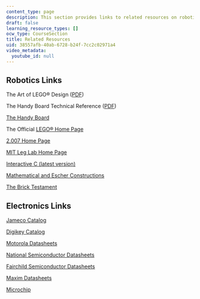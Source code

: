 ```yaml
---
content_type: page
description: This section provides links to related resources on robotics and electronics.
draft: false
learning_resource_types: []
ocw_type: CourseSection
title: Related Resources
uid: 38557afb-40ab-6728-b24f-7cc2c02971a4
video_metadata:
  youtube_id: null
---
```

## Robotics Links

The Art of LEGO® Design ([PDF](http://handyboard.com/oldhb/techdocs/artoflego.pdf))

The Handy Board Technical Reference ([PDF](http://handyboard.com/oldhb/software/icmanual/icmain.pdf))

[The Handy Board](http://handyboard.com/)

The Official [LEGO® Home Page](http://www.lego.com/)

[2.007 Home Page](/courses/2-007-design-and-manufacturing-i-spring-2009)

[MIT Leg Lab Home Page](http://www.ai.mit.edu/projects/leglab/)

[Interactive C (latest version)](https://www.learn-c.org/)

[Mathematical and Escher Constructions](http://www.andrewlipson.com/lego.htm)

[The Brick Testament](http://www.thebricktestament.com/)

## Electronics Links

[Jameco Catalog](http://www.jameco.com/)

[Digikey Catalog](http://www.digi-key.com/)

[Motorola Datasheets](http://www.datasheetcatalog.com/motorola/1/)

[National Semiconductor Datasheets](http://www.datasheetlib.com/national-semiconductor/)

[Fairchild Semiconductor Datasheets](http://www.fairchildsemi.com/index.html)

[Maxim Datasheets](https://www.ibuttonlink.com/pages/maxim-integrated-products-data-sheets)

[Microchip](http://www.microchip.com/TechDocByProduct.aspx)